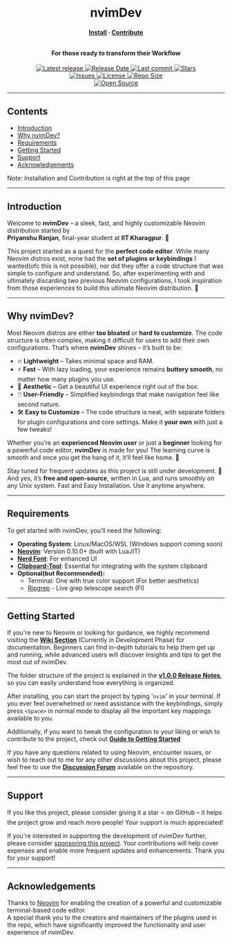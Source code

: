<div align="center">
  <h1>nvimDev</h1>
  <h4 align="center">
    <a href="https://github.com/prrockzed/nvimdev/blob/main/INSTALL.md">Install</a>
    ·
    <a href="https://github.com/prrockzed/nvimDev/blob/main/.github/CONTRIBUTING.md">Contribute</a>
    </br>
    </br>
  <p>For those ready to transform their Workflow</p>
 </h4>

  <p>
    <a href="https://github.com/prrockzed/nvimDev/releases/latest">
      <img alt="Latest release" src="https://img.shields.io/github/v/release/prrockzed/nvimDev?style=for-the-badge&logo=github&color=C9CBFF&logoColor=D9E0EE&labelColor=302D41&include_prerelease&sort=semver" />
    </a>
    <a href="https://github.com/prrockzed/nvimDev/releases/latest">
      <img alt="Release Date" src="https://img.shields.io/github/release-date/prrockzed/nvimDev?style=for-the-badge&logo=calendar&color=F2CDCD&logoColor=D9E0EE&labelColor=302D41" />
    </a>
    <a href="https://github.com/prrockzed/nvimDev/pulse">
      <img alt="Last commit" src="https://img.shields.io/github/last-commit/prrockzed/nvimDev?style=for-the-badge&logo=git&color=8bd5ca&logoColor=D9E0EE&labelColor=302D41"/>
    </a>
    <a href="https://github.com/prrockzed/nvimDev/stargazers">
      <img alt="Stars" src="https://img.shields.io/github/stars/prrockzed/nvimDev?style=for-the-badge&logo=starship&color=c69ff5&logoColor=D9E0EE&labelColor=302D41" />
    </a>
    </br>
    <a href="https://github.com/prrockzed/nvimDev/issues">
      <img alt="Issues" src="https://img.shields.io/github/issues/prrockzed/nvimDev?style=for-the-badge&logo=bilibili&color=F5E0DC&logoColor=D9E0EE&labelColor=302D41" />
    </a>
    <a href="https://github.com/prrockzed/nvimDev/blob/main/LICENSE">
      <img alt="License" src="https://img.shields.io/github/license/prrockzed/nvimDev?style=for-the-badge&logo=creativecommons&color=ee999f&logoColor=D9E0EE&labelColor=302D41" />
    </a>
    <a href="https://github.com/prrockzed/nvimDev">
      <img alt="Repo Size" src="https://img.shields.io/github/repo-size/prrockzed/nvimDev?style=for-the-badge&logo=codesandbox&color=%23DDB6F2&label=SIZE&logoColor=D9E0EE&labelColor=302D41" />
    </a>
    </br>
    <a href="https://github.com/prrockzed/nvimDev">
      <img alt="Open Source" src="https://img.shields.io/badge/Free%20and%20Open%20Source-brightgreen?style=for-the-badge" />
    </a>
  </p>
</div>

---

## Contents

- [Introduction](#introduction)
- [Why nvimDev?](#why-nvimdev)
- [Requirements](#requirements)
- [Getting Started](#getting-started)
- [Support](#support)
- [Acknowledgements](#acknowledgements)

Note: Installation and Contribution is right at the top of this page

---

## Introduction

Welcome to **nvimDev** – a sleek, fast, and highly customizable Neovim distribution started by
</br>
**Priyanshu Ranjan**, final-year student at **IIT Kharagpur**. 🌟

This project started as a quest for the **perfect code editor**. While many Neovim distros exist, none had the **set of plugins or keybindings** I wanted(ofc this is not possible), nor did they offer a code structure that was simple to configure and understand. So, after experimenting with and ultimately discarding two previous Neovim configurations, I took inspiration from those experiences to build this ultimate Neovim distribution. 🚀

---

## Why **nvimDev**?

Most Neovim distros are either **too bloated** or **hard to customize**. The code structure is often complex, making it difficult for users to add their own configurations. That’s where **nvimDev** shines – it’s built to be:

- 🔥 **Lightweight** – Takes minimal space and RAM.
- ⚡ **Fast** – With lazy loading, your experience remains **buttery smooth**, no matter how many plugins you use.
- 🎨 **Aesthetic** – Get a beautiful UI experience right out of the box.
- 🖱️ **User-Friendly** – Simplified keybindings that make navigation feel like second nature.
- 🛠️ **Easy to Customize** – The code structure is neat, with separate folders for plugin configurations and core settings. Make it **your own** with just a few tweaks!

Whether you’re an **experienced Neovim user** or just a **beginner** looking for a powerful code editor, **nvimDev** is made for you! The learning curve is smooth and once you get the hang of it, it’ll feel like home. 🏡

Stay tuned for frequent updates as this project is still under development. 🌱 And yes, it’s **free and open-source**, written in Lua, and runs smoothly on any Unix system. Fast and Easy Installation. Use it anytime anywhere.

---

## Requirements

To get started with nvimDev, you’ll need the following:

- **Operating System**: Linux/MacOS/WSL (Windows support coming soon)
- **[Neovim](https://github.com/neovim/neovim/releases/tag/stable)**: Version 0.10.0+ (built with LuaJIT)
- **[Nerd Font](https://www.nerdfonts.com/font-downloads)**: For enhanced UI
- **[Clipboard-Tool](https://neovim.io/doc/user/provider.html#clipboard-tool)**: Essential for integrating with the system clipboard
- **Optional(but Recommended):**
  - Terminal: One with true color support (For better aesthetics)
  - [Ripgrep](https://github.com/BurntSushi/ripgrep) - Live grep telescope search (<Leader>Fl)

---

## Getting Started

If you're new to Neovim or looking for guidance, we highly recommend visiting the **[Wiki Section](https://github.com/prrockzed/nvimDev/wiki)** (Currently in Development Phase) for documentation. Beginners can find in-depth tutorials to help them get up and running, while advanced users will discover insights and tips to get the most out of nvimDev.

The folder structure of the project is explained in the **[v1.0.0 Release Notes](https://github.com/prrockzed/nvimDev/releases/tag/v1.0.0)**, so you can easily understand how everything is organized.

After installing, you can start the project by typing '`nvim`' in your terminal. If you ever feel overwhelmed or need assistance with the keybindings, simply press `<Space>` in normal mode to display all the important key mappings available to you.

Additionally, if you want to tweak the configuration to your liking or wish to contribute to the project, check out **[Guide to Getting Started](https://github.com/prrockzed/nvimDev/blob/main/.github/CONTRIBUTING.md#guide-to-getting-started)**

If you have any questions related to using Neovim, encounter issues, or wish to reach out to me for any other discussions about this project, please feel free to use the **[Discussion Forum](https://github.com/prrockzed/nvimDev/discussions)** available on the repository.

---

## Support

If you like this project, please consider giving it a star ⭐ on GitHub – it helps the project grow and reach more people! Your support is much appreciated!
</br>

If you're interested in supporting the development of nvimDev further, please consider [sponsoring this project](https://github.com/sponsors/prrockzed). Your contributions will help cover expenses and enable more frequent updates and enhancements. Thank you for your support!

---

## Acknowledgements

Thanks to [Neovim](https://github.com/neovim/neovim) for enabling the creation of a powerful and customizable terminal-based code editor.
</br>
A special thank you to the creators and maintainers of the plugins used in the repo, which have significantly improved the functionality and user experience of nvimDev.
